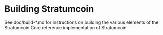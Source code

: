 Building Stratumcoin
================

See doc/build-*.md for instructions on building the various
elements of the Stratumcoin Core reference implementation of Stratumcoin.
